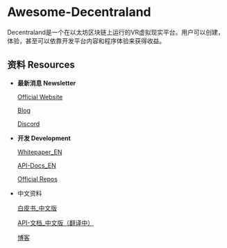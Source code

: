 # Awesome-Decentraland

Decentraland是一个在以太坊区块链上运行的VR虚拟现实平台。用户可以创建，体验，甚至可以依靠开发平台内容和程序体验来获得收益。



## 资料 Resources

- **最新消息 Newsletter**

  [Official Website](https://decentraland.org/)

  [Blog](https://blog.decentraland.org/)

  [Discord](https://discord.gg/9EcuFgC)

  

- **开发 Development**

  [Whitepaper_EN](https://decentraland.org/whitepaper.pdf)

  [API-Docs_EN](https://docs.decentraland.org/decentraland/introduction/)

  [Official Repos](https://github.com/decentraland/documentation)



- 中文资料

  [白皮书_中文版](https://decentraland.org/whitepaper-cn.pdf)

  [API-文档_中文版（翻译中）](#)

  [博客](https://blog.decentraland.org/tagged/chinese)
